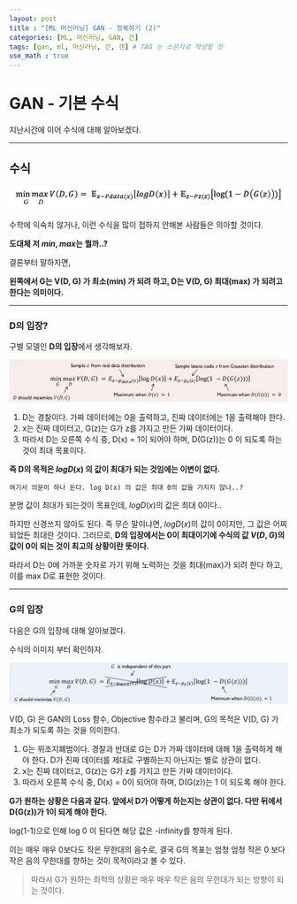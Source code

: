 ```yaml
---
layout: post
title : "[ML 머신러닝] GAN - 정복하기 (2)"
categories: [ML, 머신러닝, GAN, 간]
tags: [gan, ml, 머신러닝, 간, 갠] # TAG 는 소문자로 작성할 것
use_math : true
---
```


# **GAN - 기본 수식**

지난시간에 이어 수식에 대해 알아보겠다.

---

## **수식**

![수식](/imgs/gan/image.png)

수학에 익숙치 않거나, 이런 수식을 많이 접하지 안해본 사람들은 의아할 것이다.

<span class="custom_underline">**도대체 저 $min, max$는 뭘까..?**</span>

결론부터 말하자면,

**왼쪽에서 G는 V(D, G) 가 최소(min) 가 되려 하고, D는 V(D, G) 최대(max) 가 되려고 한다는 의미이다.**


--- 

### **D의 입장?**

구별 모델인 **D의 입장**에서 생각해보자.

![D의입장](/imgs/gan/digang%202022-03-05%20오후%2010.26.10.png)

1. D는 경찰이다. 가짜 데이터에는 0을 출력하고, 진짜 데이터에는 1을 출력해야 한다. 
2. x는 진짜 데이터고, G(z)는 G가 z를 가지고 만든 가짜 데이터이다.
3. 따라서  D는 오른쪽 수식 중, D(x) = 1이 되어야 하며, D(G(z))는 0 이 되도록 하는 것이 최대 목표이다.

<span class="custom_underline">**즉 D의 목적은 $logD(x)$ 의 값이 최대가 되는 것임에는 이변이 없다.**</span>

```plaintext
여기서 의문이 하나 든다. log D(x) 의 값은 최대 0의 값을 가지지 않나..?
```

분명 값이 최대가 되는것이 목표인데, $logD(x)$의 값은 최대 0이다..

하지만 신경쓰지 않아도 된다. 즉 무슨 말이냐면, $logD(x)$의 값이 0이지만, 그 값은 어찌되었든 최대란 것이다. 그러므로, **D의 입장에서는 0이 최대이기에 수식의 값 $V(D,G)$의 값이 0이 되는 것이 최고의 상황이란 뜻이다.**

따라서 D는 0에 가까운 숫자로 가기 위해 노력하는 것을  최대(max)가 되려 한다 하고, 이를 max D로 표현한 것이다.

---

### **G의 입장**

다음은 G의 입장에 대해 알아보겠다.

수식의 이미지 부터 확인하자.

![G의수식](/imgs/gan/digang%202022-03-05%20오후%2010.39.41.png)

V(D, G) 은 GAN의 Loss 함수, Objective 함수라고 불리며, G의 목적은 V(D, G) 가 최소가 되도록 하는 것을 의미한다. 

1. G는 위조지폐범이다. 경찰과 반대로 G는 D가 가짜 데이터에 대해 1을 출력하게 해야 한다. D가 진짜 데이터를 제대로 구별하는지 아닌지는 별로 상관이 없다.
2. x는 진짜 데이터고, G(z)는 G가 z를 가지고 만든 가짜 데이터이다.
3. 따라서 오른쪽 수식 중, D(x) = 0이 되어야 하며, D(G(z))는 1 이 되도록 해야 한다.

<span class="custom_underline">**G가 원하는 상황은 다음과 같다. 앞에서 D가 어떻게 하는지는 상관이 없다. 다만 뒤에서 D(G(z))가 1이 되게 해야 한다.**</span>

log(1-1)으로 인해 log 0 이 된다면 해당 값은  -infinity를 향하게 된다. 

이는 매우 매우 0보다도 작은 무한대의 음수로, 결국 G의 목표는 엄청 엄청 작은 0 보다 작은 음의 무한대를 향하는 것이 목적이라고 볼 수 있다.

> 따라서 G가 원하는 최적의 상황은 매우 매우 작은 음의 무한대가 되는 방향이 되는 것이다.





